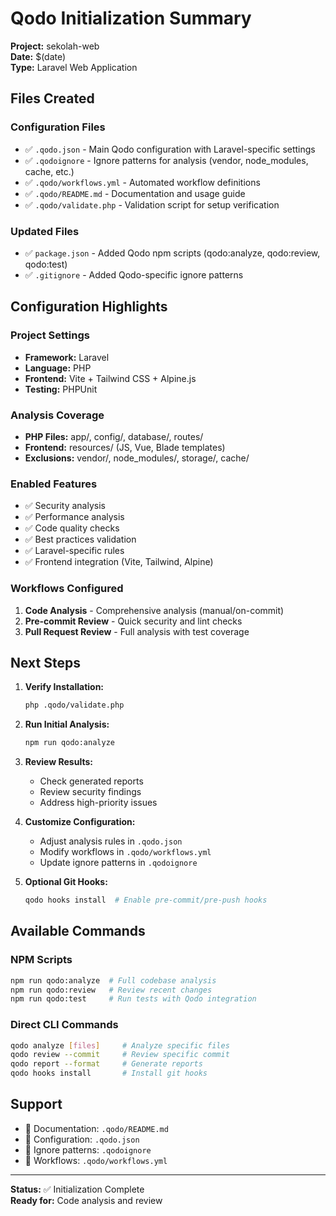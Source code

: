 # Qodo Initialization Summary

**Project:** sekolah-web  
**Date:** $(date)  
**Type:** Laravel Web Application  

## Files Created

### Configuration Files
- ✅ `.qodo.json` - Main Qodo configuration with Laravel-specific settings
- ✅ `.qodoignore` - Ignore patterns for analysis (vendor, node_modules, cache, etc.)
- ✅ `.qodo/workflows.yml` - Automated workflow definitions
- ✅ `.qodo/README.md` - Documentation and usage guide
- ✅ `.qodo/validate.php` - Validation script for setup verification

### Updated Files
- ✅ `package.json` - Added Qodo npm scripts (qodo:analyze, qodo:review, qodo:test)
- ✅ `.gitignore` - Added Qodo-specific ignore patterns

## Configuration Highlights

### Project Settings
- **Framework:** Laravel
- **Language:** PHP
- **Frontend:** Vite + Tailwind CSS + Alpine.js
- **Testing:** PHPUnit

### Analysis Coverage
- **PHP Files:** app/, config/, database/, routes/
- **Frontend:** resources/ (JS, Vue, Blade templates)
- **Exclusions:** vendor/, node_modules/, storage/, cache/

### Enabled Features
- ✅ Security analysis
- ✅ Performance analysis  
- ✅ Code quality checks
- ✅ Best practices validation
- ✅ Laravel-specific rules
- ✅ Frontend integration (Vite, Tailwind, Alpine)

### Workflows Configured
1. **Code Analysis** - Comprehensive analysis (manual/on-commit)
2. **Pre-commit Review** - Quick security and lint checks
3. **Pull Request Review** - Full analysis with test coverage

## Next Steps

1. **Verify Installation:**
   ```bash
   php .qodo/validate.php
   ```

2. **Run Initial Analysis:**
   ```bash
   npm run qodo:analyze
   ```

3. **Review Results:**
   - Check generated reports
   - Review security findings
   - Address high-priority issues

4. **Customize Configuration:**
   - Adjust analysis rules in `.qodo.json`
   - Modify workflows in `.qodo/workflows.yml`
   - Update ignore patterns in `.qodoignore`

5. **Optional Git Hooks:**
   ```bash
   qodo hooks install  # Enable pre-commit/pre-push hooks
   ```

## Available Commands

### NPM Scripts
```bash
npm run qodo:analyze  # Full codebase analysis
npm run qodo:review   # Review recent changes
npm run qodo:test     # Run tests with Qodo integration
```

### Direct CLI Commands
```bash
qodo analyze [files]     # Analyze specific files
qodo review --commit     # Review specific commit
qodo report --format     # Generate reports
qodo hooks install       # Install git hooks
```

## Support

- 📖 Documentation: `.qodo/README.md`
- 🔧 Configuration: `.qodo.json`
- 🚫 Ignore patterns: `.qodoignore`
- 🔄 Workflows: `.qodo/workflows.yml`

---

**Status:** ✅ Initialization Complete  
**Ready for:** Code analysis and review